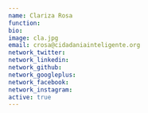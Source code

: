 ```yaml
---
name: Clariza Rosa
function: 
bio: 
image: cla.jpg
email: crosa@cidadaniainteligente.org
network_twitter: 
network_linkedin: 
network_github: 
network_googleplus:
network_facebook: 
network_instagram: 
active: true
---
```


